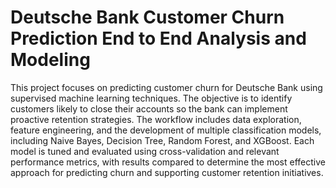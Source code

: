 # Deutsche Bank Customer Churn Prediction End to End Analysis and Modeling
This project focuses on predicting customer churn for Deutsche Bank using supervised machine learning techniques. The objective is to identify customers likely to close their accounts so the bank can implement proactive retention strategies. The workflow includes data exploration, feature engineering, and the development of multiple classification models, including Naive Bayes, Decision Tree, Random Forest, and XGBoost. Each model is tuned and evaluated using cross-validation and relevant performance metrics, with results compared to determine the most effective approach for predicting churn and supporting customer retention initiatives.
